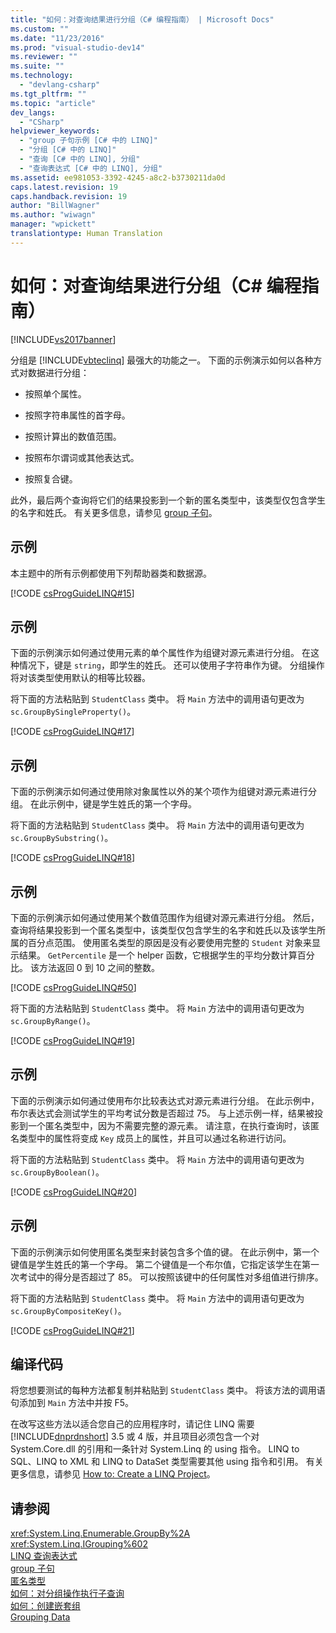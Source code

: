 ```yaml
---
title: "如何：对查询结果进行分组（C# 编程指南） | Microsoft Docs"
ms.custom: ""
ms.date: "11/23/2016"
ms.prod: "visual-studio-dev14"
ms.reviewer: ""
ms.suite: ""
ms.technology: 
  - "devlang-csharp"
ms.tgt_pltfrm: ""
ms.topic: "article"
dev_langs: 
  - "CSharp"
helpviewer_keywords: 
  - "group 子句示例 [C# 中的 LINQ]"
  - "分组 [C# 中的 LINQ]"
  - "查询 [C# 中的 LINQ], 分组"
  - "查询表达式 [C# 中的 LINQ], 分组"
ms.assetid: ee981053-3392-4245-a8c2-b3730211da0d
caps.latest.revision: 19
caps.handback.revision: 19
author: "BillWagner"
ms.author: "wiwagn"
manager: "wpickett"
translationtype: Human Translation
---
```

# 如何：对查询结果进行分组（C# 编程指南）
[!INCLUDE[vs2017banner](../../../csharp/includes/vs2017banner.md)]

分组是 [!INCLUDE[vbteclinq](../../../csharp/includes/vbteclinq_md.md)] 最强大的功能之一。  下面的示例演示如何以各种方式对数据进行分组：  
  
-   按照单个属性。  
  
-   按照字符串属性的首字母。  
  
-   按照计算出的数值范围。  
  
-   按照布尔谓词或其他表达式。  
  
-   按照复合键。  
  
 此外，最后两个查询将它们的结果投影到一个新的匿名类型中，该类型仅包含学生的名字和姓氏。  有关更多信息，请参见 [group 子句](../../../csharp/language-reference/keywords/group-clause.md)。  
  
## 示例  
 本主题中的所有示例都使用下列帮助器类和数据源。  
  
 [!CODE [csProgGuideLINQ#15](../CodeSnippet/VS_Snippets_VBCSharp/csProgGuideLINQ#15)]  
  
## 示例  
 下面的示例演示如何通过使用元素的单个属性作为组键对源元素进行分组。  在这种情况下，键是 `string`，即学生的姓氏。  还可以使用子字符串作为键。  分组操作将对该类型使用默认的相等比较器。  
  
 将下面的方法粘贴到 `StudentClass` 类中。  将 `Main` 方法中的调用语句更改为 `sc.GroupBySingleProperty()`。  
  
 [!CODE [csProgGuideLINQ#17](../CodeSnippet/VS_Snippets_VBCSharp/csProgGuideLINQ#17)]  
  
## 示例  
 下面的示例演示如何通过使用除对象属性以外的某个项作为组键对源元素进行分组。  在此示例中，键是学生姓氏的第一个字母。  
  
 将下面的方法粘贴到 `StudentClass` 类中。  将 `Main` 方法中的调用语句更改为 `sc.GroupBySubstring()`。  
  
 [!CODE [csProgGuideLINQ#18](../CodeSnippet/VS_Snippets_VBCSharp/csProgGuideLINQ#18)]  
  
## 示例  
 下面的示例演示如何通过使用某个数值范围作为组键对源元素进行分组。  然后，查询将结果投影到一个匿名类型中，该类型仅包含学生的名字和姓氏以及该学生所属的百分点范围。  使用匿名类型的原因是没有必要使用完整的 `Student` 对象来显示结果。  `GetPercentile` 是一个 helper 函数，它根据学生的平均分数计算百分比。  该方法返回 0 到 10 之间的整数。  
  
 [!CODE [csProgGuideLINQ#50](../CodeSnippet/VS_Snippets_VBCSharp/csProgGuideLINQ#50)]  
  
 将下面的方法粘贴到 `StudentClass` 类中。  将 `Main` 方法中的调用语句更改为 `sc.GroupByRange()`。  
  
 [!CODE [csProgGuideLINQ#19](../CodeSnippet/VS_Snippets_VBCSharp/csProgGuideLINQ#19)]  
  
## 示例  
 下面的示例演示如何通过使用布尔比较表达式对源元素进行分组。  在此示例中，布尔表达式会测试学生的平均考试分数是否超过 75。  与上述示例一样，结果被投影到一个匿名类型中，因为不需要完整的源元素。  请注意，在执行查询时，该匿名类型中的属性将变成 `Key` 成员上的属性，并且可以通过名称进行访问。  
  
 将下面的方法粘贴到 `StudentClass` 类中。  将 `Main` 方法中的调用语句更改为 `sc.GroupByBoolean()`。  
  
 [!CODE [csProgGuideLINQ#20](../CodeSnippet/VS_Snippets_VBCSharp/csProgGuideLINQ#20)]  
  
## 示例  
 下面的示例演示如何使用匿名类型来封装包含多个值的键。  在此示例中，第一个键值是学生姓氏的第一个字母。  第二个键值是一个布尔值，它指定该学生在第一次考试中的得分是否超过了 85。  可以按照该键中的任何属性对多组值进行排序。  
  
 将下面的方法粘贴到 `StudentClass` 类中。  将 `Main` 方法中的调用语句更改为 `sc.GroupByCompositeKey()`。  
  
 [!CODE [csProgGuideLINQ#21](../CodeSnippet/VS_Snippets_VBCSharp/csProgGuideLINQ#21)]  
  
## 编译代码  
 将您想要测试的每种方法都复制并粘贴到 `StudentClass` 类中。  将该方法的调用语句添加到 `Main` 方法中并按 F5。  
  
 在改写这些方法以适合您自己的应用程序时，请记住 LINQ 需要 [!INCLUDE[dnprdnshort](../../../csharp/getting-started/includes/dnprdnshort_md.md)] 3.5 或 4 版，并且项目必须包含一个对 System.Core.dll 的引用和一条针对 System.Linq 的 using 指令。  LINQ to SQL、LINQ to XML 和 LINQ to DataSet 类型需要其他 using 指令和引用。  有关更多信息，请参见 [How to: Create a LINQ Project](../Topic/How%20to:%20Create%20a%20LINQ%20Project.md)。  
  
## 请参阅  
 <xref:System.Linq.Enumerable.GroupBy%2A>   
 <xref:System.Linq.IGrouping%602>   
 [LINQ 查询表达式](../../../csharp/programming-guide/linq-query-expressions/index.md)   
 [group 子句](../../../csharp/language-reference/keywords/group-clause.md)   
 [匿名类型](../../../csharp/programming-guide/classes-and-structs/anonymous-types.md)   
 [如何：对分组操作执行子查询](../../../csharp/programming-guide/linq-query-expressions/how-to-perform-a-subquery-on-a-grouping-operation.md)   
 [如何：创建嵌套组](../../../csharp/programming-guide/linq-query-expressions/how-to-create-a-nested-group.md)   
 [Grouping Data](../../../visual-basic/programming-guide/concepts/linq/grouping-data.md)